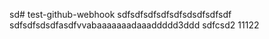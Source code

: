 sd# test-github-webhook
sdfsdfsdfsdfsdfsdsdfsdfsdf
sdfsdfsdsdfasdfvvabaaaaaaadaaaddddd3ddd
sdfcsd2
11122
